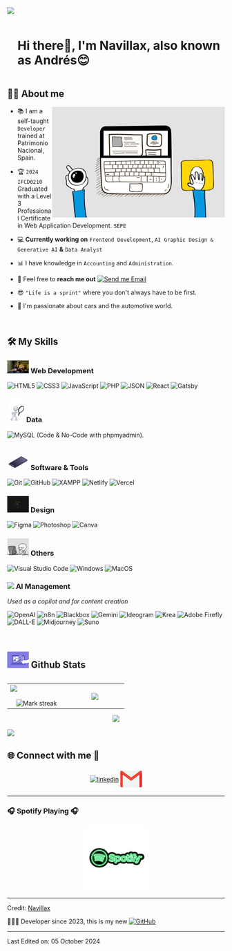 <!--horizontal divider(gradiant)-->
<img src="https://user-images.githubusercontent.com/73097560/115834477-dbab4500-a447-11eb-908a-139a6edaec5c.gif">

<!--h1 without bottom border-->

<div id="user-content-toc">
  <ul align="left">
    <summary><h1 style="display: inline-block">Hi there👋, I'm Navillax, also known as Andrés😊</h1></summary>
  </ul>
</div>

<!--About Me-->

## 🧑🏻 About me

<picture> <img align="right" src="./images/888m.gif" width = 400px></picture>

- 📚 I am a self-taught `Developer` trained at Patrimonio Nacional, Spain.

- 🏆 `2024 IFCD0210` Graduated with a Level 3 Professional Certificate in Web Application Development. `SEPE`

- 💻 **Currently working on** `Frontend Development`, `AI Graphic Design & Generative AI` **&** `Data Analyst`

- 📊 I have knowledge in `Accounting` and `Administration`.

- 💌 Feel free to **reach me out** [![Send me Email](https://img.shields.io/static/v1?label=email&message=NaviX&color=EA4335&style=flat-square)](mailto:dev.navix@gmail.com)

- 😎 `"Life is a sprint"` where you don't always have to be first.

- 🚗 I'm passionate about cars and the automotive world.

<br>

## 🛠️ My Skills

### <picture> <img src = "./images/jim.gif" width = 50px> </picture> Web Development

![HTML5](https://img.shields.io/badge/HTML-E34F26?style=flat-square&logo=HTML5&logoColor=white)
![CSS3](https://img.shields.io/badge/CSS-1572B6?style=flat-square&logo=CSS3&logoColor=white)
![JavaScript](https://img.shields.io/badge/JavaScript-F7DF1E?style=flat-square&logo=JavaScript&logoColor=white)
![PHP](https://img.shields.io/badge/PHP-4F5B93?style=flat-square&logo=PHP&logoColor=white)
![JSON](https://img.shields.io/badge/JSON-000000?style=flat-square&logo=JSON&logoColor=white)
![React](https://img.shields.io/badge/React-61DAFB?style=flat-square&logo=React&logoColor=white)
![Gatsby](https://img.shields.io/badge/Gatsby-663399?style=flat-square&logo=Gatsby&logoColor=white)

### <picture> <img src = "./images/111p.gif" width = 40px> </picture> Data

![MySQL](https://img.shields.io/badge/MySQL-4479A1?style=flat-square&logo=MySQL&logoColor=white) (Code & No-Code with phpmyadmin).

### <picture> <img src = "./images/999k.gif" width = 50px> </picture> Software & Tools

![Git](https://img.shields.io/badge/Git-F05032?style=flat-square&logo=Git&logoColor=white)
![GitHub](https://img.shields.io/badge/GitHub-181717?style=flat-square&logo=GitHub&logoColor=white)
![XAMPP](https://img.shields.io/badge/XAMPP-FB7A1C?style=flat-square&logo=XAMPP&logoColor=white)
![Netlify](https://img.shields.io/badge/Netlify-00C7B7?style=flat-square&logo=Netlify&logoColor=white)
![Vercel](https://img.shields.io/badge/Vercel-000000?style=flat-square&logo=Vercel&logoColor=white)

### <picture> <img src = "./images/desg.gif" width = 50px> </picture> Design

![Figma](https://img.shields.io/badge/Figma-F24E1E?style=flat-square&logo=Figma&logoColor=white)
![Photoshop](https://img.shields.io/badge/Photoshop-31A8FF?style=flat-square&logo=Adobe%20Photoshop&logoColor=white)
![Canva](https://img.shields.io/badge/Canva-00C4CC?style=flat-square&logo=Canva&logoColor=white)

### <picture> <img src = "./images/other.gif" width = 50px> </picture> Others

![Visual Studio Code](https://img.shields.io/badge/Visual_Studio_Code-007ACC?style=flat-square&logo=Visual-Studio-Code&logoColor=white)
![Windows](https://img.shields.io/badge/Windows-0078D6?style=flat-square&logo=Windows&logoColor=white)
![MacOS](https://img.shields.io/badge/MacOS-000000?style=flat-square&logo=macOS&logoColor=white)

### <picture> <img src = "./images/ai.gif" width = 50px> </picture> AI Management
*Used as a copilot and for content creation*

![OpenAI](https://img.shields.io/badge/OpenAI-8C1F1F?style=flat-square&logo=OpenAI&logoColor=white)
![n8n](https://img.shields.io/badge/n8n-00C6D7?style=flat-square&logo=n8n&logoColor=white)
![Blackbox](https://img.shields.io/badge/Blackbox.ai-000000?style=flat-square&logo=blackbox&logoColor=red)
![Gemini](https://img.shields.io/badge/Gemini-4285F4?style=flat-square&logo=Google&logoColor=white)
![Ideogram](https://img.shields.io/badge/Ideogram-333333?style=flat-square&logoColor=white&label=)
![Krea](https://img.shields.io/badge/Krea.ai-20232A?style=flat-square&logoColor=white&label)
![Adobe Firefly](https://img.shields.io/badge/Adobe%20Firefly-FF2B2B?style=flat-square&logoColor=white)
![DALL-E](https://img.shields.io/badge/DALL--E-3-FF6F20?style=flat-square&logoColor=white)
![Midjourney](https://img.shields.io/badge/Midjourney-1B1B1B?style=flat-square&logoColor=white)
![Suno](https://img.shields.io/badge/Suno-6C63FF?style=flat-square&logoColor=white)


<br>

## <picture> <img src = "./images/22wq.gif" width = 50px> </picture> Github Stats

<!--- stats & Trophy (start) -->

<p align="left">
  <!--- stats (start) -->
<table align="left">
<tr border="none">
<td width="40%" align="center">
  <img  align="left"  src="https://github-readme-stats.vercel.app/api?username=Navillax&theme=dark&show_icons=true&count_private=true" />
  <br></br>
  <img  title="🔥 Get streak stats for your profile at git.io/streak-stats" alt="Mark streak" src="https://github-readme-streak-stats.herokuapp.com/?user=Navillax&theme=dark&hide_border=false" /> 
</td>

<td width="40%" align="center">

  <img  align="center"  src="https://github-readme-stats.anuraghazra1.vercel.app/api/top-langs/?username=Navillax&theme=dark&hide_border=false&no-bg=true&no-frame=true&langs_count=7"/>

  </td>
</tr>
</table>

<br>

<!--profile visit count-->

<div align="center">

[![](https://visitcount.itsvg.in/api?id=Navillax&label=Profile%20Views&color=1&pretty=false)](https://visitcount.itsvg.in)

</div>

<!--horizontal divider(gradiant)-->
<img src="https://user-images.githubusercontent.com/73097560/115834477-dbab4500-a447-11eb-908a-139a6edaec5c.gif">

## 🌐 Connect with me 🤝

<p align="center">
<a href="https://www.linkedin.com/in/andres-navarro-villanueva/" title="LinkedIn" target="blank"><img align="center" src="https://user-images.githubusercontent.com/88904952/234979284-68c11d7f-1acc-4f0c-ac78-044e1037d7b0.png" alt="linkedin" height="50" width="50" /></a>
<a href="mailto:dev.navix@gmail.com" title="Gmail"  target="blank">
    <img align="center" src="./images/gmail.png" alt="Gmail" height="50" width="50" />
</a>
</p>

---

### 🎧 Spotify Playing 🎧

<div align="center">
    <a href="https://spotify-for-readme-psi.vercel.app/" title="Press to see what I'm listening to.">
        <img src="./images/spotifylogo.gif" width="30%" alt="Logo de Spotify"/>
    </a>
</div>

---

Credit: [Navillax](https://github.com/Navillax)

👨🏻‍💻 Developer since 2023, this is my new [![GitHub](https://img.shields.io/badge/GitHub-181717?style=flat-square&logo=GitHub&logoColor=white)](https://github.com/Navillax)

---

Last Edited on: 05 October 2024
